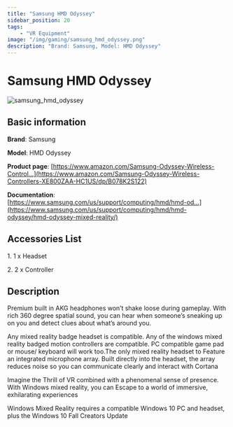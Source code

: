 ```yaml
---
title: "Samsung HMD Odyssey"
sidebar_position: 20
tags:
    - "VR Equipment"
image: "/img/gaming/samsung_hmd_odyssey.png"
description: "Brand: Samsung, Model: HMD Odyssey"
---
```

# Samsung HMD Odyssey

![samsung_hmd_odyssey](/img/gaming/samsung_hmd_odyssey.png)

## Basic information

**Brand**: Samsung

**Model**: HMD Odyssey

**Product page**: [https://www.amazon.com/Samsung-Odyssey-Wireless-Control...](https://www.amazon.com/Samsung-Odyssey-Wireless-Controllers-XE800ZAA-HC1US/dp/B078K2S122)

**Documentation**: [https://www.samsung.com/us/support/computing/hmd/hmd-od...](https://www.samsung.com/us/support/computing/hmd/hmd-odyssey/hmd-odyssey-mixed-reality/)

## Accessories List

1\. 1 x Headset

 2\. 2 x Controller

## Description

Premium built in AKG headphones won’t shake loose during gameplay\. With rich 360 degree spatial sound, you can hear when someone’s sneaking up on you and detect clues about what’s around you\.

 Any mixed reality badge headset is compatible\. Any of the windows mixed reality badged motion controllers are compatible\. PC compatible game pad or mouse/ keyboard will work too\.The only mixed reality headset to Feature an integrated microphone array\. Built directly into the headset, the array reduces noise so you can communicate clearly and interact with Cortana

 Imagine the Thrill of VR combined with a phenomenal sense of presence\. With Windows mixed reality, you can Escape to a world of immersive, exhilarating experiences

 Windows Mixed Reality requires a compatible Windows 10 PC and headset, plus the Windows 10 Fall Creators Update

